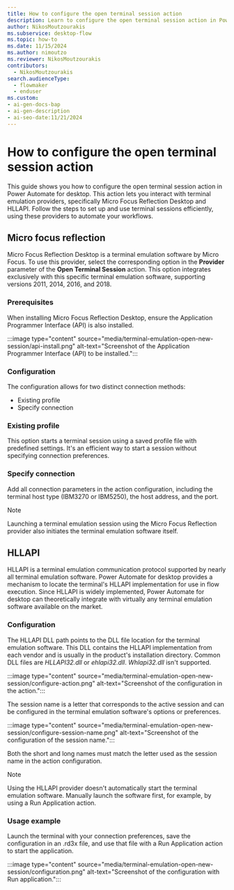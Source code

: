 ```yaml
---
title: How to configure the open terminal session action
description: Learn to configure the open terminal session action in Power Automate for desktop. Set up terminal sessions with Micro Focus Reflection and HLLAPI.
author: NikosMoutzourakis
ms.subservice: desktop-flow
ms.topic: how-to
ms.date: 11/15/2024
ms.author: nimoutzo
ms.reviewer: NikosMoutzourakis
contributors:
  - NikosMoutzourakis
search.audienceType:
  - flowmaker
  - enduser
ms.custom:
- ai-gen-docs-bap
- ai-gen-description
- ai-seo-date:11/21/2024
---
```


# How to configure the open terminal session action

This guide shows you how to configure the open terminal session action in Power Automate for desktop. This action lets you interact with terminal emulation providers, specifically Micro Focus Reflection Desktop and HLLAPI. Follow the steps to set up and use terminal sessions efficiently, using these providers to automate your workflows.

## Micro focus reflection

Micro Focus Reflection Desktop is a terminal emulation software by Micro Focus. To use this provider, select the corresponding option in the **Provider** parameter of the **Open Terminal Session** action. This option integrates exclusively with this specific terminal emulation software, supporting versions 2011, 2014, 2016, and 2018.

### Prerequisites

When installing Micro Focus Reflection Desktop, ensure the Application Programmer Interface (API) is also installed.

:::image type="content" source="media/terminal-emulation-open-new-session/api-install.png" alt-text="Screenshot of the Application Programmer Interface (API) to be installed.":::

### Configuration

The configuration allows for two distinct connection methods:

- Existing profile
- Specify connection

### Existing profile

This option starts a terminal session using a saved profile file with predefined settings. It's an efficient way to start a session without specifying connection preferences.

### Specify connection

Add all connection parameters in the action configuration, including the terminal host type (IBM3270 or IBM5250), the host address, and the port.

> [!NOTE]
> Launching a terminal emulation session using the Micro Focus Reflection provider also initiates the terminal emulation software itself.

## HLLAPI

HLLAPI is a terminal emulation communication protocol supported by nearly all terminal emulation software. Power Automate for desktop provides a mechanism to locate the terminal's HLLAPI implementation for use in flow execution. Since HLLAPI is widely implemented, Power Automate for desktop can theoretically integrate with virtually any terminal emulation software available on the market.

### Configuration

The HLLAPI DLL path points to the DLL file location for the terminal emulation software. This DLL contains the HLLAPI implementation from each vendor and is usually in the product's installation directory. Common DLL files are *HLLAPI32.dll* or *ehlapi32.dll*. *Whlapi32.dll* isn't supported.

:::image type="content" source="media/terminal-emulation-open-new-session/configure-action.png" alt-text="Screenshot of the configuration in the action.":::

The session name is a letter that corresponds to the active session and can be configured in the terminal emulation software's options or preferences.

:::image type="content" source="media/terminal-emulation-open-new-session/configure-session-name.png" alt-text="Screenshot of the configuration of the session name.":::

Both the short and long names must match the letter used as the session name in the action configuration.

> [!NOTE]
> Using the HLLAPI provider doesn't automatically start the terminal emulation software. Manually launch the software first, for example, by using a Run Application action.

### Usage example

Launch the terminal with your connection preferences, save the configuration in an .rd3x file, and use that file with a Run Application action to start the application.

:::image type="content" source="media/terminal-emulation-open-new-session/configuration.png" alt-text="Screenshot of the configuration with Run application.":::
